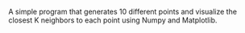 A simple program that generates 10 different points and visualize the closest K neighbors to each point using Numpy and Matplotlib.
